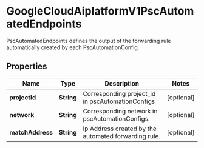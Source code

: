 

# GoogleCloudAiplatformV1PscAutomatedEndpoints

PscAutomatedEndpoints defines the output of the forwarding rule automatically created by each PscAutomationConfig.

## Properties

| Name | Type | Description | Notes |
|------------ | ------------- | ------------- | -------------|
|**projectId** | **String** | Corresponding project_id in pscAutomationConfigs |  [optional] |
|**network** | **String** | Corresponding network in pscAutomationConfigs. |  [optional] |
|**matchAddress** | **String** | Ip Address created by the automated forwarding rule. |  [optional] |



